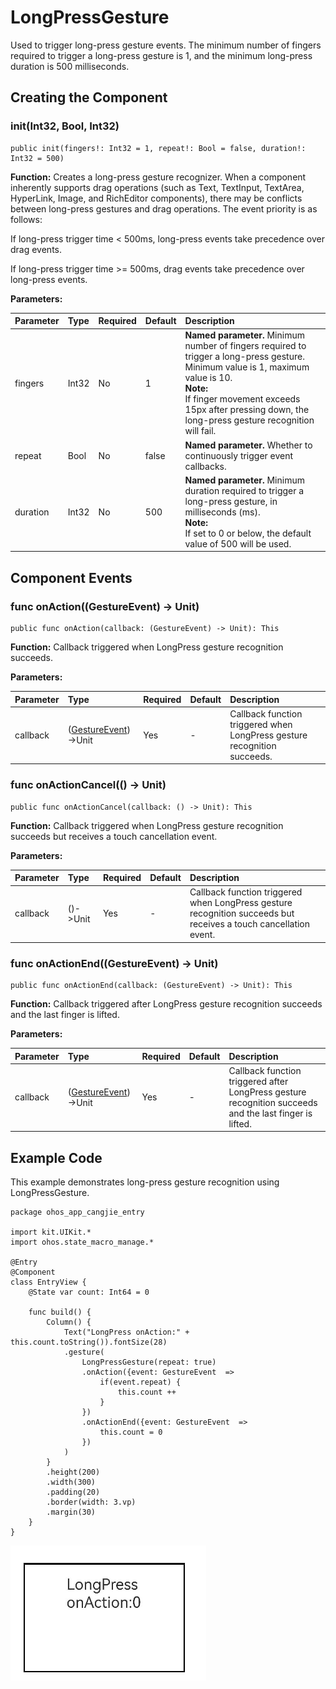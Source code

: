 # LongPressGesture

Used to trigger long-press gesture events. The minimum number of fingers required to trigger a long-press gesture is 1, and the minimum long-press duration is 500 milliseconds.

## Creating the Component

### init(Int32, Bool, Int32)

```cangjie
public init(fingers!: Int32 = 1, repeat!: Bool = false, duration!: Int32 = 500)
```

**Function:** Creates a long-press gesture recognizer. When a component inherently supports drag operations (such as Text, TextInput, TextArea, HyperLink, Image, and RichEditor components), there may be conflicts between long-press gestures and drag operations. The event priority is as follows:

If long-press trigger time < 500ms, long-press events take precedence over drag events.

If long-press trigger time >= 500ms, drag events take precedence over long-press events.

**Parameters:**

| Parameter | Type | Required | Default | Description |
|:---|:---|:---|:---|:---|
| fingers | Int32 | No | 1 | **Named parameter.** Minimum number of fingers required to trigger a long-press gesture. Minimum value is 1, maximum value is 10. <br/> **Note:** <br/> If finger movement exceeds 15px after pressing down, the long-press gesture recognition will fail. |
| repeat | Bool | No | false | **Named parameter.** Whether to continuously trigger event callbacks. |
| duration | Int32 | No | 500 | **Named parameter.** Minimum duration required to trigger a long-press gesture, in milliseconds (ms). <br/> **Note:** <br/> If set to 0 or below, the default value of 500 will be used. |

## Component Events

### func onAction((GestureEvent) -> Unit)

```cangjie
public func onAction(callback: (GestureEvent) -> Unit): This
```

**Function:** Callback triggered when LongPress gesture recognition succeeds.

**Parameters:**

| Parameter | Type | Required | Default | Description |
|:---|:---|:---|:---|:---|
| callback | ([GestureEvent](./cj-universal-gesture-bind.md#class-gestureevent))->Unit | Yes | - | Callback function triggered when LongPress gesture recognition succeeds. |

### func onActionCancel(() -> Unit)

```cangjie
public func onActionCancel(callback: () -> Unit): This
```

**Function:** Callback triggered when LongPress gesture recognition succeeds but receives a touch cancellation event.

**Parameters:**

| Parameter | Type | Required | Default | Description |
|:---|:---|:---|:---|:---|
| callback | ()->Unit | Yes | - | Callback function triggered when LongPress gesture recognition succeeds but receives a touch cancellation event. |

### func onActionEnd((GestureEvent) -> Unit)

```cangjie
public func onActionEnd(callback: (GestureEvent) -> Unit): This
```

**Function:** Callback triggered after LongPress gesture recognition succeeds and the last finger is lifted.

**Parameters:**

| Parameter | Type | Required | Default | Description |
|:---|:---|:---|:---|:---|
| callback | ([GestureEvent](./cj-universal-gesture-bind.md#class-gestureevent))->Unit | Yes | - | Callback function triggered after LongPress gesture recognition succeeds and the last finger is lifted. |

## Example Code

This example demonstrates long-press gesture recognition using LongPressGesture.

<!-- run -->

```cangjie
package ohos_app_cangjie_entry

import kit.UIKit.*
import ohos.state_macro_manage.*

@Entry
@Component
class EntryView {
    @State var count: Int64 = 0

    func build() {
        Column() {
            Text("LongPress onAction:" + this.count.toString()).fontSize(28)
            .gesture(
                LongPressGesture(repeat: true)
                .onAction({event: GestureEvent  =>
                    if(event.repeat) {
                        this.count ++
                    }
                })
                .onActionEnd({event: GestureEvent  =>
                    this.count = 0
                })
            )
        }
        .height(200)
        .width(300)
        .padding(20)
        .border(width: 3.vp)
        .margin(30)
    }
}
```

![longpress](figures/longpress_gesture.gif)